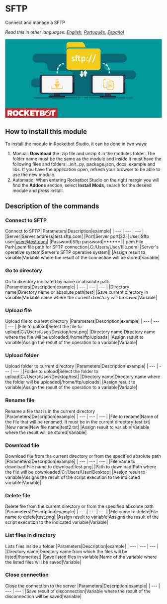 # SFTP
  
Connect and manage a SFTP  

*Read this in other languages: [English](Manual_sftp_.md), [Português](Manual_sftp_.pr.md), [Español](Manual_sftp_.es.md)*
  
![banner](imgs/Banner_sftp_.png)
## How to install this module
  
To install the module in Rocketbot Studio, it can be done in two ways:
1. Manual: __Download__ the .zip file and unzip it in the modules folder. The folder name must be the same as the module and inside it must have the following files and folders: \__init__.py, package.json, docs, example and libs. If you have the application open, refresh your browser to be able to use the new module.
2. Automatic: When entering Rocketbot Studio on the right margin you will find the **Addons** section, select **Install Mods**, search for the desired module and press install.  


## Description of the commands

### Connect to SFTP
  
Connect to SFTP
|Parameters|Description|example|
| --- | --- | --- |
|Server|Server address|test.sftp.com|
|Port|Server port|22|
|User|Sftp user|user@test.com|
|Password|Sftp password|******|
|.pem File Parh|.pem file path for SFTP connection|.C:/Users/User/file.pem|
|Server's operative system|Server's SFTP operative system||
|Assign result to variable|Variable where the result of the connection will be stored|Variable|

### Go to directory
  
Go to directory indicated by name or absolute path
|Parameters|Description|example|
| --- | --- | --- |
|Directory name|Directory name or absolute path|test|
|Save current directory in variable|Variable name where the current directory will be saved|Variable|

### Upload file
  
Upload file to current directory
|Parameters|Description|example|
| --- | --- | --- |
|File to upload|Select the file to upload|C:/Users/User/Desktop/test.png|
|Directory name|Directory name where the file will be uploaded|/home/ftp/uploads|
|Assign result to variable|Assign the result of the operation to a variable|Variable|

### Upload folder
  
Upload folder to current directory
|Parameters|Description|example|
| --- | --- | --- |
|Folder to upload|Select the folder to upload|C:/Users/User/Desktop/test|
|Directory name|Directory name where the folder will be uploaded|/home/ftp/uploads|
|Assign result to variable|Assign the result of the operation to a variable|Variable|

### Rename file
  
Rename a file that is in the current directory
|Parameters|Description|example|
| --- | --- | --- |
|File to rename|Name of the file that will be renamed. It must be in the current directory|test.txt|
|New name|New file name|test2.txt|
|Assign result to variable|Variable where the result will be stored|Variable|

### Download file
  
Download file from the current directory or from the specified absolute path
|Parameters|Description|example|
| --- | --- | --- |
|File name to download|File name to download|test.png|
|Path to download|Path where the file will be downloaded|C:/Users/User/Desktop|
|Assign result to variable|Assigns the result of the script execution to the indicated variable|Variable|

### Delete file
  
Delete file from the current directory or from the specified absolute path
|Parameters|Description|example|
| --- | --- | --- |
|File name to delete|File name to delete|test.png|
|Assign result to variable|Assigns the result of the script execution to the indicated variable|Variable|

### List files in directory
  
Lists files inside a folder
|Parameters|Description|example|
| --- | --- | --- |
|Directory name|Directory name from which the files will be listed|/home/test|
|Save listed files in variable|Name of the variable where the listed files will be saved|Variable|

### Close connection
  
Close the connection to the server
|Parameters|Description|example|
| --- | --- | --- |
|Save result of disconnection|Variable where the result of the disconnection will be saved|Variable|

